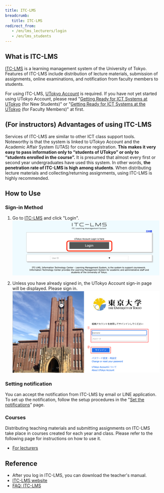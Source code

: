 ```yaml
---
title: ITC-LMS
breadcrumb:
   title: ITC-LMS
redirect_from:
   - /en/lms_lecturers/login
   - /en/lms_students
---
```


## What is ITC-LMS

[ITC-LMS](https://itc-lms.ecc.u-tokyo.ac.jp/) is a learning management system of the University of Tokyo. Features of ITC-LMS include distribution of lecture materials, submission of assignments, online examinations, and notification from faculty members to students.

For using ITC-LMS, [UTokyo Account](/utokyo_account/) is required. If you have not yet started using UTokyo Account, please read "[Getting Ready for ICT Systems at UTokyo](/en/oc/) (for New Students)" or "[Getting Ready for ICT Systems at the UTokyo](/en/faculty_members/) (for Faculty Members)" at first.

## (For instructors) Advantages of using ITC-LMS

Services of ITC-LMS are similar to other ICT class support tools. Noteworthy is that the system is linked to UTokyo Account and the Academic Affair System (UTAS) for course registration. **This makes it very easy to pass information only to “students of UTokyo” or only to “students enrolled in the course”.** It is presumed that almost every first or second year undergraduates have used this system. In other words, **the penetration rate of ITC-LMS is high among students**. When distributing lecture materials and collecting/returning assignments, using ITC-LMS is highly recommended.

## How to Use

### Sign-in Method

1. Go to [ITC-LMS](https://itc-lms.ecc.u-tokyo.ac.jp/login) and click "Login".
  ![LMSログイン画面](./login.png)

2. Unless you have already signed in, the UTokyo Account sign-in page will be displayed. Please sign in.
  ![UTokyo Accountログイン画面](./UTAC.png)

### Setting notification

You can accept the notification from ITC-LMS by email or LINE application.
To set up the notification, follow the setup procedures in the "[Set the notifications](notification/)" page.

### Courses

Distributing teaching materials and submitting assignments on ITC-LMS take place in courses created for each year and class. Please refer to the following page for instructions on how to use it.

<!-- * [For students](students/) -->
* [For lecturers](lecturers/)

## Reference

- After you log in ITC-LMS, you can download the teacher's manual.
- [ITC-LMS website](https://www.ecc.u-tokyo.ac.jp/en/itc-lms.html)
- [FAQ: ITC-LMS](https://www.ecc.u-tokyo.ac.jp/en/itc-lms/faq.html)
